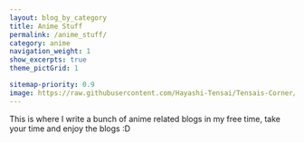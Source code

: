 ```yaml
---
layout: blog_by_category
title: Anime Stuff
permalink: /anime_stuff/
category: anime
navigation_weight: 1
show_excerpts: true
theme_pictGrid: 1

sitemap-priority: 0.9
image: https://raw.githubusercontent.com/Hayashi-Tensai/Tensais-Corner/master/assets/honoka.png
---
```


This is where I write a bunch of anime related blogs in my free time, take your time and enjoy the blogs :D